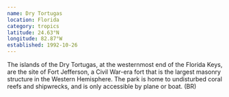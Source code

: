 ```yaml
---
name: Dry Tortugas
location: Florida
category: tropics
latitude: 24.63°N
longitude: 82.87°W
established: 1992-10-26
---
```


The islands of the Dry Tortugas, at the westernmost end of the Florida Keys, are the site of Fort Jefferson, a Civil War-era fort that is the largest masonry structure in the Western Hemisphere. The park is home to undisturbed coral reefs and shipwrecks, and is only accessible by plane or boat. (BR)
